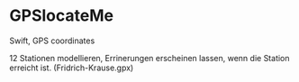 # GPSlocateMe
Swift, GPS coordinates

12 Stationen  modellieren, Errinerungen erscheinen lassen, wenn die Station erreicht ist. (Fridrich-Krause.gpx)
